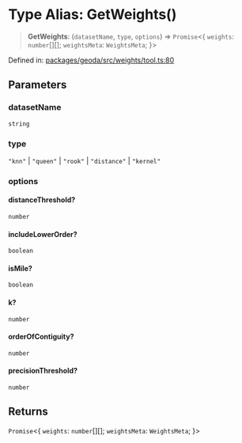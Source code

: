 # Type Alias: GetWeights()

> **GetWeights**: (`datasetName`, `type`, `options`) => `Promise`\<\{ `weights`: `number`[][]; `weightsMeta`: `WeightsMeta`; \}\>

Defined in: [packages/geoda/src/weights/tool.ts:80](https://github.com/GeoDaCenter/openassistant/blob/994a31d776db171047aa7cd650eb798b5317f644/packages/geoda/src/weights/tool.ts#L80)

## Parameters

### datasetName

`string`

### type

`"knn"` | `"queen"` | `"rook"` | `"distance"` | `"kernel"`

### options

#### distanceThreshold?

`number`

#### includeLowerOrder?

`boolean`

#### isMile?

`boolean`

#### k?

`number`

#### orderOfContiguity?

`number`

#### precisionThreshold?

`number`

## Returns

`Promise`\<\{ `weights`: `number`[][]; `weightsMeta`: `WeightsMeta`; \}\>
